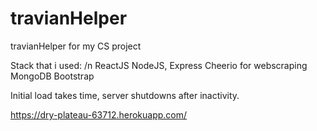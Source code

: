 # travianHelper
travianHelper for my CS project

Stack that i used: /n
ReactJS
NodeJS, Express
Cheerio for webscraping
MongoDB
Bootstrap

Initial load takes time, server shutdowns after inactivity.

https://dry-plateau-63712.herokuapp.com/
